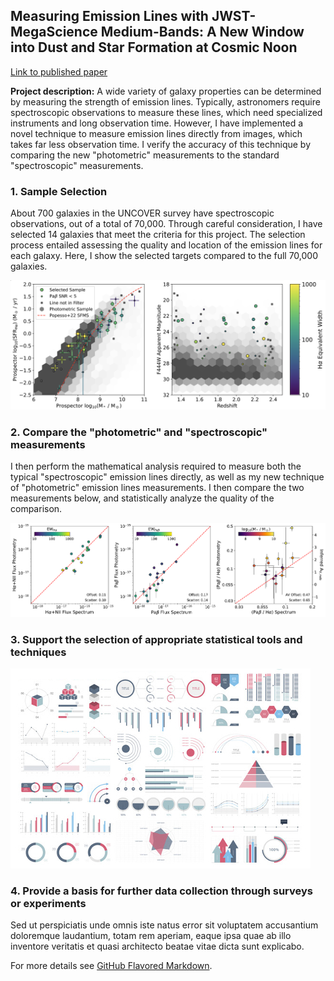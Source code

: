 ## Measuring Emission Lines with JWST-MegaScience Medium-Bands: A New Window into Dust and Star Formation at Cosmic Noon

[Link to published paper](https://arxiv.org/pdf/2505.10632)

**Project description:** A wide variety of galaxy properties can be determined by measuring the strength of emission lines. Typically, astronomers require spectroscopic observations to measure these lines, which need specialized instruments and long observation time. However, I have implemented a novel technique to measure emission lines directly from images, which takes far less observation time. I verify the accuracy of this technique by comparing the new "photometric" measurements to the standard "spectroscopic" measurements.

### 1. Sample Selection

About 700 galaxies in the UNCOVER survey have spectroscopic observations, out of a total of 70,000. Through careful consideration, I have selected 14 galaxies that meet the criteria for this project. The selection process entailed assessing the quality and location of the emission lines for each galaxy. Here, I show the selected targets compared to the full 70,000 galaxies.

<img src="images/paper3/Sample_Selection.png?raw=true"/>

### 2. Compare the "photometric" and "spectroscopic" measurements

I then perform the mathematical analysis required to measure both the typical "spectroscopic" emission lines directly, as well as my new technique of "photometric" emission lines measurements. I then compare the two measurements below, and statistically analyze the quality of the comparison.

<img src="images/paper3/sed_vs_emfit_mass.pdf?raw=true"/>


### 3. Support the selection of appropriate statistical tools and techniques

<img src="images/dummy_thumbnail.jpg?raw=true"/>

### 4. Provide a basis for further data collection through surveys or experiments

Sed ut perspiciatis unde omnis iste natus error sit voluptatem accusantium doloremque laudantium, totam rem aperiam, eaque ipsa quae ab illo inventore veritatis et quasi architecto beatae vitae dicta sunt explicabo.

For more details see [GitHub Flavored Markdown](https://guides.github.com/features/mastering-markdown/).

